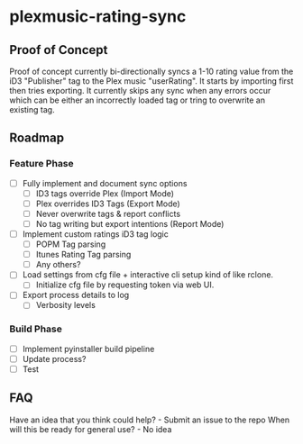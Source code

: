 # plexmusic-rating-sync

## Proof of Concept
Proof of concept currently bi-directionally syncs a 1-10 rating value from the iD3 "Publisher" tag to the Plex music "userRating". It starts by importing first then tries exporting. It currently skips any sync when any errors occur which can be either an incorrectly loaded tag or tring to overwrite an existing tag.

## Roadmap
### Feature Phase
- [ ] Fully implement and document sync options
  - [ ] ID3 tags override Plex (Import Mode)
  - [ ] Plex overrides ID3 Tags (Export Mode)
  - [ ] Never overwrite tags & report conflicts
  - [ ] No tag writing but export intentions (Report Mode)
- [ ] Implement custom ratings iD3 tag logic
  - [ ] POPM Tag parsing
  - [ ] Itunes Rating Tag parsing
  - [ ] Any others? 
- [ ] Load settings from cfg file + interactive cli setup kind of like rclone.
  - [ ] Initialize cfg file by requesting token via web UI.
- [ ] Export process details to log
  - [ ] Verbosity levels  
 
### Build Phase
- [ ] Implement pyinstaller build pipeline
- [ ] Update process?
- [ ] Test

## FAQ
Have an idea that you think could help? - Submit an issue to the repo
When will this be ready for general use? - No idea 

